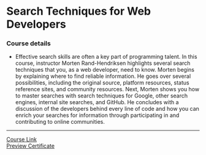 # Search  Techniques for Web Developers
### Course details
- Effective search skills are often a key part of programming talent. In this course, instructor Morten Rand-Hendriksen highlights several search techniques that you, as a web developer, need to know. Morten begins by explaining where to find reliable information. He goes over several possibilities, including the original source, platform resources, status reference sites, and community resources. Next, Morten shows you how to master searches with search techniques for Google, other search engines, internal site searches, and GitHub. He concludes with a discussion of the developers behind every line of code and how you can enrich your searches for information through participating in and contributing to online communities.
-------------------------------
[Course Link](https://www.linkedin.com/learning/search-techniques-for-web-developers/finding-what-you-re-looking-for?autoplay=true)
<br>[Preview Certificate]()
